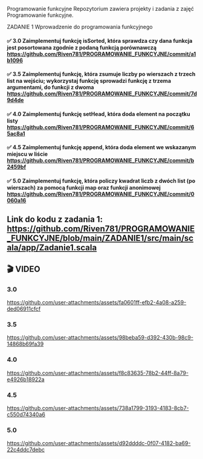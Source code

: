 Programowanie funkcyjne
Repozytorium zawiera projekty i zadania z zajęć Programowanie funkcyjne.

ZADANIE 1  Wprowadzenie do programowania funkcyjnego

#### ✅  3.0 Zaimplementuj funkcję isSorted, która sprawdza czy dana funkcja jest posortowana zgodnie z podaną funkcją porównawczą https://github.com/Riven781/PROGRAMOWANIE_FUNKCYJNE/commit/a1b1096
#### ✅  3.5 Zaimplementuj funkcję, która zsumuje liczby po wierszach z trzech list na wejściu; wykorzystaj funkcję sprowadzi funkcję z trzema argumentami, do funkcji z dwoma  https://github.com/Riven781/PROGRAMOWANIE_FUNKCYJNE/commit/7d9d4de
#### ✅  4.0 Zaimplementuj funkcję setHead, która doda element na początku listy https://github.com/Riven781/PROGRAMOWANIE_FUNKCYJNE/commit/65ac8a1
#### ✅  4.5 Zaimplementuj funkcję append, która doda element we wskazanym miejscu w liście  https://github.com/Riven781/PROGRAMOWANIE_FUNKCYJNE/commit/b2459bf
#### ✅  5.0 Zaimplementuj funkcję, która policzy kwadrat liczb z dwóch list (po wierszach) za pomocą funkcji map oraz funkcji anonimowej https://github.com/Riven781/PROGRAMOWANIE_FUNKCYJNE/commit/0060a16


## Link do kodu z zadania 1: https://github.com/Riven781/PROGRAMOWANIE_FUNKCYJNE/blob/main/ZADANIE1/src/main/scala/app/Zadanie1.scala

## 🎬 VIDEO


### 3.0

https://github.com/user-attachments/assets/fa0601ff-efb2-4a08-a259-ded06911cfcf



### 3.5

https://github.com/user-attachments/assets/98beba59-d392-430b-98c9-14868b69fa39

### 4.0


https://github.com/user-attachments/assets/f8c83635-78b2-44ff-8a79-e4926b18922a
### 4.5


https://github.com/user-attachments/assets/738a1799-3193-4183-8cb7-c550d74340a6

### 5.0
https://github.com/user-attachments/assets/d92ddddc-0f07-4182-ba69-22c4ddc7debc